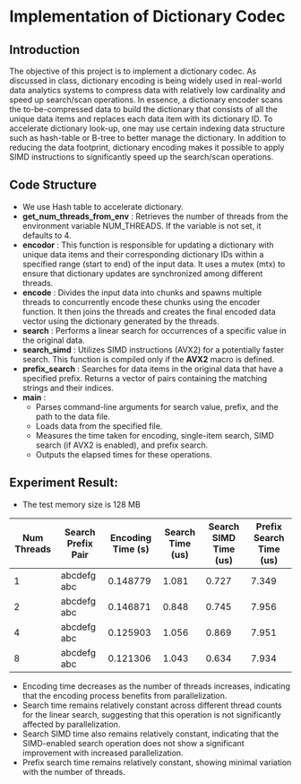 # Implementation of Dictionary Codec

## Introduction
The objective of this project is to implement a dictionary codec. As discussed in class, dictionary encoding is being widely used in real-world data analytics systems to compress data with relatively low cardinality and speed up search/scan operations. In essence, a dictionary encoder scans the to-be-compressed data to build the dictionary that consists of all the unique data items and replaces each data item with its dictionary ID. To accelerate dictionary look-up, one may use certain indexing data structure such as hash-table or B-tree to better manage the dictionary. In addition to reducing the data footprint, dictionary encoding makes it possible to apply SIMD instructions to significantly speed up the search/scan operations.

## Code Structure
+ We use Hash table to accelerate dictionary.
+ **get_num_threads_from_env** : Retrieves the number of threads from the environment variable NUM_THREADS. If the variable is not set, it defaults to 4.
+ **encodor** : This function is responsible for updating a dictionary with unique data items and their corresponding dictionary IDs within a specified range (start to end) of the input data.
It uses a mutex (mtx) to ensure that dictionary updates are synchronized among different threads.
+ **encode** : Divides the input data into chunks and spawns multiple threads to concurrently encode these chunks using the encoder function. It then joins the threads and creates the final encoded data vector using the dictionary generated by the threads.
+ **search** :  Performs a linear search for occurrences of a specific value in the original data.
+ **search_simd** : Utilizes SIMD instructions (AVX2) for a potentially faster search. This function is compiled only if the __AVX2__ macro is defined.
+ **prefix_search** : Searches for data items in the original data that have a specified prefix. Returns a vector of pairs containing the matching strings and their indices.
+ **main** : 
    + Parses command-line arguments for search value, prefix, and the path to the data file.
    + Loads data from the specified file.
    + Measures the time taken for encoding, single-item search, SIMD search (if AVX2 is enabled), and prefix search.
    + Outputs the elapsed times for these operations.

## Experiment Result:

- The test memory size is 128 MB

| Num Threads | Search Prefix Pair | Encoding Time (s) | Search Time (us) | Search SIMD Time (us) | Prefix Search Time (us)  |
|-------------|--------------------|---------------------|----------------|---------------------|---------------------------|
| 1           | abcdefg abc        | 0.148779            | 1.081          | 0.727               | 7.349                  |
| 2           | abcdefg abc        | 0.146871            | 0.848          | 0.745               | 7.956                  |
| 4           | abcdefg abc        | 0.125903            | 1.056          | 0.869               | 7.951                  |
| 8           | abcdefg abc        | 0.121306            | 1.043          | 0.634               | 7.934                  |

- Encoding time decreases as the number of threads increases, indicating that the encoding process benefits from parallelization.
- Search time remains relatively constant across different thread counts for the linear search, suggesting that this operation is not significantly affected by parallelization.
- Search SIMD time also remains relatively constant, indicating that the SIMD-enabled search operation does not show a significant improvement with increased parallelization.
- Prefix search time remains relatively constant, showing minimal variation with the number of threads.